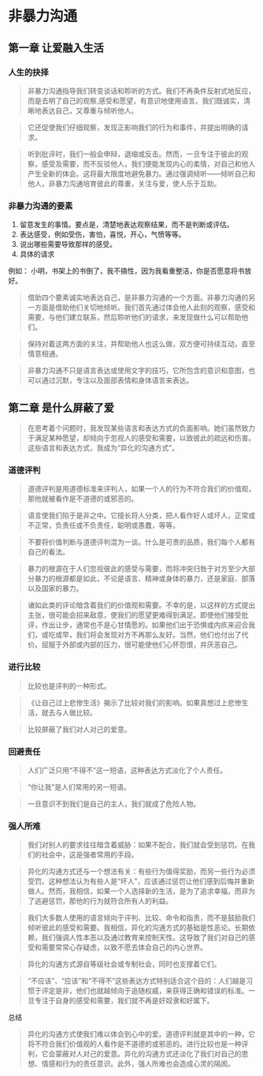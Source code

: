 # 非暴力沟通

## 第一章 让爱融入生活 

### 人生的抉择

> 非暴力沟通指导我们转变谈话和聆听的方式。我们不再条件反射式地反应，而是去明了自己的观察,感受和愿望，有意识地使用语言。我们既诚实，清晰地表达自己，又尊重与倾听他人。

> 它还促使我们仔细观察，发现正影响我们的行为和事件，并提出明确的请求。

> 听到批评时，我们一般会申辩，退缩或反击。然而，一旦专注于彼此的观察，感受及需要，而不反驳他人，我们便能发现内心的柔情，对自己和他人产生全新的体会。这将最大限度地避免暴力。通过强调倾听——倾听自己和他人，非暴力沟通培育彼此的尊重，关注与爱，使人乐于互助。

### 非暴力沟通的要素

1. 留意发生的事情。要点是，清楚地表达观察结果，而不是判断或评估。
2. 表达感受，例如受伤，害怕，喜悦，开心，气愤等等。
3. 说出哪些需要导致那样的感受。
4. 具体的请求

例如： 小明，书架上的书倒了，我不搞性，因为我看重整洁，你是否愿意将书放好。

> 借助四个要素诚实地表达自己，是非暴力沟通的一个方面。非暴力沟通的另一方面是借助他们关切地倾听。我们首先通过体会他人此刻的观察，感受和需要，与他们建立联系，然后聆听他们的请求，来发现做什么可以帮助他们。

> 保持对着这两方面的关注，并帮助他人也这么做，双方便可持续互动，直至情意相通。

> 非暴力沟通不只是语言表达或使用文字的技巧，它所包含的意识和意图，也可以通过沉默，专注以及面部表情和身体语言来表达。

## 第二章 是什么屏蔽了爱

> 在思考着个问题时，我发现某些语言和表达方式的负面影响。她们虽然致力于满足某种愿望，却倾向于忽视人的感受和需要，以致彼此的疏远和伤害。这些语言和表达方式，我成为“异化的沟通方式”。

### 道德评判

> 道德评判是用道德标准来评判人，如果一个人的行为不符合我们的价值观，那他就被看作是不道德的或邪恶的。

> 语言使我们陷于是非之中。它擅长将人分类，把人看作好人或坏人，正常或不正常，负责任或不负责任，聪明或愚蠢，等等。

> 不要将价值判断与道德评判混为一谈。什么是可贵的品质，我们每个人都有自己的看法。

> 暴力的根源在于人们忽视彼此的感受与需要，而将冲突归咎于对方至少大部分暴力的根源都是如此，不论是语言、精神或身体的暴力，还是家庭、部落以及国家的暴力。

> 诸如此类的评论暗含着我们的价值观和需要。不幸的是，以这样的方式提出主张，很可能会招来敌意，使我们的愿望更难得到满足。即使他们接受批评，作出让步，通常也不是心甘情愿的。如果他们出于恐惧或内疚来迎合我们，或吃或早，我们将会发现对方不再那么友好。当然，他们也付出了代价。屈服于外部或内部的压力，很可能使他们心怀怨恨，并厌恶自己。

### 进行比较

> 比较也是评判的一种形式。

> 《让自己过上悲惨生活》揭示了比较对我们的影响。如果真想过上悲惨生活，就去与人做比较。

> 比较屏蔽了我们对人对己的爱意。

### 回避责任

> 人们广泛只用“不得不”这一短语，这种表达方式淡化了个人责任。

> “你让我”是人们常用的另一短语。

> 一旦意识不到我们是自己的主人，我们就成了危险人物。

### 强人所难

> 我们对别人的要求往往暗含着威胁：如果不配合，我们就会受到惩罚。在我们的社会中，这是强者常用的手段。

> 异化的沟通方式还与一个想法有关：有些行为值得奖励，而另一些行为必须受罚。这种想法认为有些人是“坏人”，应该通过惩罚让他们感到后悔并重新做人。然而，我相信，如果一个人选择新的生活，是为了追求幸福，而非为了逃避惩罚，那他的行为就符合所有人的利益。

> 我们大多数人使用的语言倾向于评判、比较、命令和指责，而不是鼓励我们倾听彼此的感受和需要。我相信，异化的沟通方式的基础是性恶论。长期依赖，我们强调人性本恶以及通过教育来控制天性。这导致了我们对自己的感受和需要常常心存疑虑，以致不愿去体会自己的内心世界。

> 异化的沟通方式源自等级社会或专制社会，同时也支撑着它们。

> “不应该”、“应该”和“不得不”这些表达方式特别适合这个目的：人们越是习惯于评定是非，他们也就越倾向于追随权威，来获得正确和错误的标准。一旦专注于自身的感受和需要，我们就不再是好奴隶和好属下。

总结

> 异化的沟通方式使我们难以体会到心中的爱。道德评判就是其中的一种，它将不符合我们价值观的人看作是不道德的或邪恶的。进行比较也是一种评判，它会蒙蔽对人对己的爱意。异化的沟通方式还淡化了我们对自己的思想、情感和行为的责任意识。此外，强人所难也会造成心灵的隔阂。



